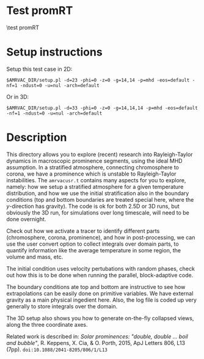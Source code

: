 # Test promRT

\test promRT

# Setup instructions

Setup this test case in 2D:

    $AMRVAC_DIR/setup.pl -d=23 -phi=0 -z=0 -g=14,14 -p=mhd -eos=default -nf=1 -ndust=0 -u=nul -arch=default

Or in 3D:

    $AMRVAC_DIR/setup.pl -d=33 -phi=0 -z=0 -g=14,14,14 -p=mhd -eos=default -nf=1 -ndust=0 -u=nul -arch=default

# Description

This directory allows you to explore (recent) research into Rayleigh-Taylor
dynamics in macroscopic prominence segments, using the ideal MHD assumption. In
a stratified atmosphere, connecting chromosphere to corona, we have a prominence
which is unstable to Rayleigh-Taylor instabilities. The `amrvacusr.t` contains
many aspects for you to explore, namely: how we setup a stratified atmosphere
for a given temperature distribution, and how we use the initial stratification
also in the boundary conditions (top and bottom boundaries are treated special
here, where the $y$-direction has gravity). The code is ok for both 2.5D or 3D
runs, but obviously the 3D run, for simulations over long timescale, will need
to be done overnight.

Check out how we activate a tracer to identify different parts (chromosphere,
corona, prominence), and how in post-processing, we can use the user convert
option to collect integrals over domain parts, to quantify information like the
average temperature in some region, the volume and mass, etc.

The initial condition uses velocity pertubations with random phases, check out
how this is to be done when running the parallel, block-adaptive code.

The boundary conditions ate top and bottom are instructive to see how
extrapolations can be easily done on primitive variables. We have external
gravity as a main physical ingedient here. Also, the log file is coded up very
generally to store integrals over the domain.

The 3D setup also shows you how to generate on-the-fly collapsed views, along
the three coordinate axes.

Related work is described in: *Solar prominences: "double, double ... boil and
bubble"*, R. Keppens, X. Cia, \& O. Porth, 2015, ApJ Letters 806, L13 (7pp).
`doi:10.1088/2041-8205/806/1/L13`


